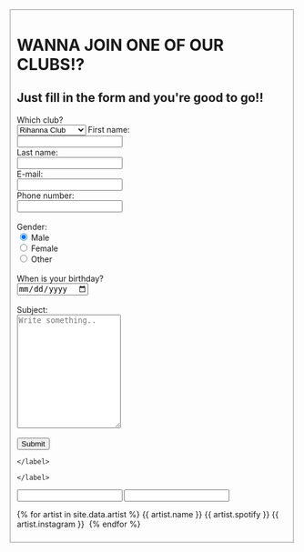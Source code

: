 <div class="register">
<fieldset>
<h1>WANNA JOIN ONE OF OUR CLUBS!?</h1>
<h2>Just fill in the form and you're good to go!!</h2>
<form>
    Which club?<br>
    <select name="club">
    <option value="riri">Rihanna Club</option>
    <option value="mb">Michael Bublé</option>
    <option value="mj">Michael Jackson</option>
    </select>
    First name:<br>
    <input type="text" name="firstname" required>
    <br>
    Last name:<br>
    <input type="text" name="lastname" required><br>
    E-mail:<br>
    <input type="text" name="mail" required><br>
    Phone number:<br>
    <input type="tel" name="phone number" title="Vinsamlegast skráið aðeins tölustafi" required><br>
    <br>
    Gender:<br>
    <input type="radio" name="gender" value="male" checked> Male<br>
    <input type="radio" name="gender" value="female"> Female<br>
    <input type="radio" name="gender" value="other"> Other<br>
    <br>
    When is your birthday?<br>
    <input type="date" data-date="" data-date-format="DD MMMM YYYY" required><br>
    <br>
    Subject: <br>
    <textarea id="subject" name="subject" placeholder="Write something.." style="height:200px"></textarea><br>
    <br>
    <input type="submit" value="Submit">
  </form>

<form>
    <legend></legend>
    <label>

    </label>
</form>
<form>
    <legend></legend>
    <label>
        
    </label>
</form>
<form>
    <legend></legend>
    <label>
        <input type="text">
    </label>
    <label>
        <input type="text">
    </label>
</form>
{% for artist in site.data.artist %}
    {{ artist.name }}
    {{ artist.spotify }}
    {{ artist.instagram }}
    <img src="../assets/images/{{ artist.image }}" alt="">
{% endfor %}